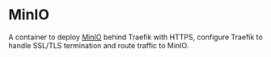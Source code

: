 # MinIO

A container to deploy [MinIO](https://www.min.io/) behind Traefik with HTTPS,
configure Traefik to handle SSL/TLS termination and route traffic to MinIO.
